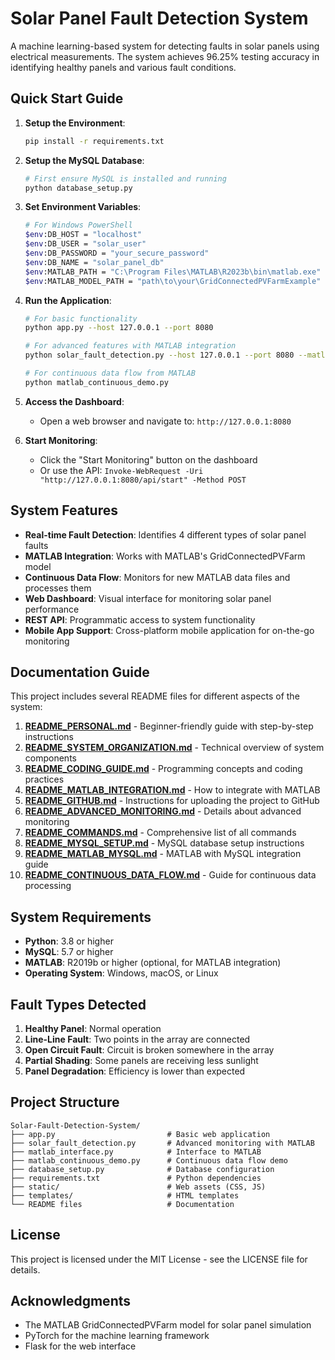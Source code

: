 # Solar Panel Fault Detection System

A machine learning-based system for detecting faults in solar panels using electrical measurements. The system achieves 96.25% testing accuracy in identifying healthy panels and various fault conditions.

## Quick Start Guide

1. **Setup the Environment**:
   ```bash
   pip install -r requirements.txt
   ```

2. **Setup the MySQL Database**:
   ```bash
   # First ensure MySQL is installed and running
   python database_setup.py
   ```

3. **Set Environment Variables**:
   ```bash
   # For Windows PowerShell
   $env:DB_HOST = "localhost"
   $env:DB_USER = "solar_user"
   $env:DB_PASSWORD = "your_secure_password"
   $env:DB_NAME = "solar_panel_db"
   $env:MATLAB_PATH = "C:\Program Files\MATLAB\R2023b\bin\matlab.exe"
   $env:MATLAB_MODEL_PATH = "path\to\your\GridConnectedPVFarmExample"
   ```

4. **Run the Application**:
   ```bash
   # For basic functionality
   python app.py --host 127.0.0.1 --port 8080
   
   # For advanced features with MATLAB integration
   python solar_fault_detection.py --host 127.0.0.1 --port 8080 --matlab
   
   # For continuous data flow from MATLAB
   python matlab_continuous_demo.py
   ```

5. **Access the Dashboard**:
   - Open a web browser and navigate to: `http://127.0.0.1:8080`

6. **Start Monitoring**:
   - Click the "Start Monitoring" button on the dashboard
   - Or use the API: `Invoke-WebRequest -Uri "http://127.0.0.1:8080/api/start" -Method POST`

## System Features

- **Real-time Fault Detection**: Identifies 4 different types of solar panel faults
- **MATLAB Integration**: Works with MATLAB's GridConnectedPVFarm model
- **Continuous Data Flow**: Monitors for new MATLAB data files and processes them
- **Web Dashboard**: Visual interface for monitoring solar panel performance
- **REST API**: Programmatic access to system functionality
- **Mobile App Support**: Cross-platform mobile application for on-the-go monitoring

## Documentation Guide

This project includes several README files for different aspects of the system:

1. **[README_PERSONAL.md](./README_PERSONAL.md)** - Beginner-friendly guide with step-by-step instructions
2. **[README_SYSTEM_ORGANIZATION.md](./README_SYSTEM_ORGANIZATION.md)** - Technical overview of system components
3. **[README_CODING_GUIDE.md](./README_CODING_GUIDE.md)** - Programming concepts and coding practices
4. **[README_MATLAB_INTEGRATION.md](./README_MATLAB_INTEGRATION.md)** - How to integrate with MATLAB
5. **[README_GITHUB.md](./README_GITHUB.md)** - Instructions for uploading the project to GitHub
6. **[README_ADVANCED_MONITORING.md](./README_ADVANCED_MONITORING.md)** - Details about advanced monitoring
7. **[README_COMMANDS.md](./README_COMMANDS.md)** - Comprehensive list of all commands
8. **[README_MYSQL_SETUP.md](./README_MYSQL_SETUP.md)** - MySQL database setup instructions
9. **[README_MATLAB_MYSQL.md](./README_MATLAB_MYSQL.md)** - MATLAB with MySQL integration guide
10. **[README_CONTINUOUS_DATA_FLOW.md](./README_CONTINUOUS_DATA_FLOW.md)** - Guide for continuous data processing

## System Requirements

- **Python**: 3.8 or higher
- **MySQL**: 5.7 or higher
- **MATLAB**: R2019b or higher (optional, for MATLAB integration)
- **Operating System**: Windows, macOS, or Linux

## Fault Types Detected

1. **Healthy Panel**: Normal operation
2. **Line-Line Fault**: Two points in the array are connected
3. **Open Circuit Fault**: Circuit is broken somewhere in the array
4. **Partial Shading**: Some panels are receiving less sunlight
5. **Panel Degradation**: Efficiency is lower than expected

## Project Structure

```
Solar-Fault-Detection-System/
├── app.py                         # Basic web application
├── solar_fault_detection.py       # Advanced monitoring with MATLAB
├── matlab_interface.py            # Interface to MATLAB
├── matlab_continuous_demo.py      # Continuous data flow demo
├── database_setup.py              # Database configuration
├── requirements.txt               # Python dependencies
├── static/                        # Web assets (CSS, JS)
├── templates/                     # HTML templates
└── README files                   # Documentation
```

## License

This project is licensed under the MIT License - see the LICENSE file for details.

## Acknowledgments

- The MATLAB GridConnectedPVFarm model for solar panel simulation
- PyTorch for the machine learning framework
- Flask for the web interface
